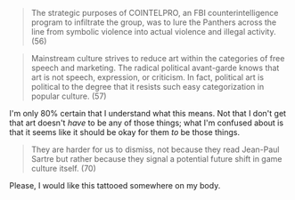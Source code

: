 > The strategic purposes of COINTELPRO, an FBI counterintelligence
> program to infiltrate the group, was to lure the Panthers across the
> line from symbolic violence into actual violence and illegal activity.
> (56)

> Mainstream culture strives to reduce art within the categories of free
> speech and marketing. The radical political avant-garde knows that art
> is not speech, expression, or criticism. In fact, political art is
> political to the degree that it resists such easy categorization in
> popular culture. (57)

I'm only 80% certain that I understand what this means. Not that I don't
get that art doesn't _have_ to be any of those things; what I'm confused
about is that it seems like it should be okay for them _to_ be those
things.

> They are harder for us to dismiss, not because they read Jean-Paul
> Sartre but rather because they signal a potential future shift in game
> culture itself. (70)

Please, I would like this tattooed somewhere on my body.
